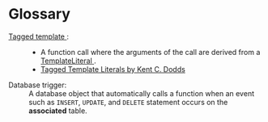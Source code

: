 # Glossary

<dl>
  <dt id="taggedTemplate">
    <a href="https://tc39.es/ecma262/#sec-tagged-templates">
      Tagged template
    </a>:
  </dt>
  <dd>
    <ul>
      <li>
        A function call where the arguments of the call are derived from a
        <a href="https://developer.mozilla.org/en-US/docs/Web/JavaScript/Reference/Template_literals">
          TemplateLiteral
        </a>.
      </li>
      <li>
        <a href="https://www.youtube.com/watch?v=UJrkauaA7-I&t=275s">
          Tagged Template Literals by Kent C. Dodds
        </a>
      </li>
    </ul>
  </dd>
  <dt id="databaseTrigger">
    Database trigger:
  </dt>
  <dd>
    A database object that automatically calls a function when an event such as <code>INSERT</code>, <code>UPDATE</code>, and <code>DELETE</code> statement occurs on the <b>associated</b> table.
  </dd>
</dl>
